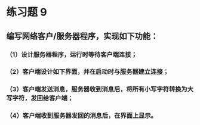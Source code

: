 # 练习题 9 
## 编写网络客户/服务器程序，实现如下功能： 
### （1）设计服务器程序，运行时等待客户端连接； 
### （2）客户端设计如下界面，并在启动时与服务器建立连接； 


### （3）客户端发送消息，服务器收到消息后，将所有小写字符转换为大写字符，发回给客户端； 
### （4）客户端收到服务器发回的消息后，在界面上显示。 